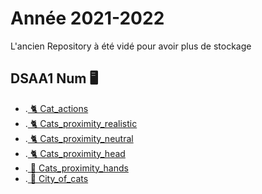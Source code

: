 # Année 2021-2022

L'ancien Repository à été vidé pour avoir plus de stockage

## DSAA1 Num 🖥️


* .[ 🐈 Cat_actions](https://zuomarage.github.io/chats/cat_actions.html) 
* .[ 🐈 Cats_proximity_realistic](https://zuomarage.github.io/chats/cats_proximitty.html)
* .[ 🐈 Cats_proximity_neutral](https://zuomarage.github.io/chats/cats_proximity.html) 
* .[ 🐈 Cats_proximity_head](https://zuomarage.github.io/chats/cats_proximity_head.html)
* .[ 👐 Cats_proximity_hands](https://zuomarage.github.io/chats/cats_proximity_hands.html)
* .[ 🏢 City_of_cats](https://zuomarage.github.io/chats/cats_proximitty.html)
